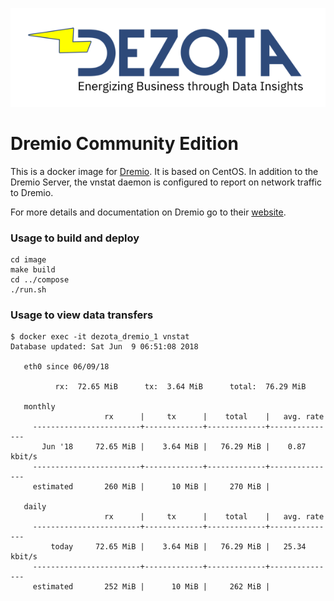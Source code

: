 ![image](https://github.com/Dezota/dockerfiles/raw/master/dezota_logo_sm.png)

# Dremio Community Edition 

This is a docker image for [Dremio](https://github.com/dremio/dremio-oss). 
It is based on CentOS.  In addition to the Dremio Server, the vnstat daemon
is configured to report on network traffic to Dremio.

For more details and documentation on Dremio go to their
[website](https://www.dremio.com/).

### Usage to build and deploy
```
cd image
make build
cd ../compose
./run.sh
```

### Usage to view data transfers
```
$ docker exec -it dezota_dremio_1 vnstat
Database updated: Sat Jun  9 06:51:08 2018

   eth0 since 06/09/18

          rx:  72.65 MiB      tx:  3.64 MiB      total:  76.29 MiB

   monthly
                     rx      |     tx      |    total    |   avg. rate
     ------------------------+-------------+-------------+---------------
       Jun '18     72.65 MiB |    3.64 MiB |   76.29 MiB |    0.87 kbit/s
     ------------------------+-------------+-------------+---------------
     estimated       260 MiB |      10 MiB |     270 MiB |

   daily
                     rx      |     tx      |    total    |   avg. rate
     ------------------------+-------------+-------------+---------------
         today     72.65 MiB |    3.64 MiB |   76.29 MiB |   25.34 kbit/s
     ------------------------+-------------+-------------+---------------
     estimated       252 MiB |      10 MiB |     262 MiB |
```